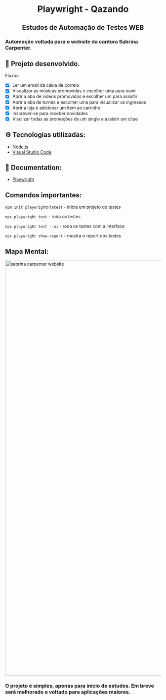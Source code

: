 <h1 align="center">Playwright - Qazando</h1>
<h2 align="center">Estudos de Automação de Testes WEB</h2>

### Automação voltada para o website da cantora Sabrina Carpenter.

## 🔨 Projeto desenvolvido.
Fluxos:
- [x] Ler um email da caixa de correio
- [x] Visualizar as músicas promovidas e escolher uma para ouvir
- [x] Abrir a aba de videos promovidos e escolher um para assistir
- [x] Abrir a aba de turnês e escolher uma para visualizar os ingressos
- [x] Abrir a loja e adicionar um item ao carrinho 
- [x] Inscrever-se para receber novidades
- [x] Visulizar todas as promoções de um single e assistir um clipe

## ⚙️ Tecnologias utilizadas:
- [Node.js](https://nodejs.org/en/)
- [Visual Studio Code](https://code.visualstudio.com/download)

## 📖 Documentation:
- [Playwright](https://playwright.dev/docs/intro)

## Comandos importantes:

`npm init playwright@latest` - inicia um projeto de testes

`npx playwright test` - roda os testes

`npx playwright test --ui` - roda os testes com a interface

`npx playwright show-report` - mostra o report dos testes

## Mapa Mental:
<img width="1339" alt="sabrina carpenter website" src="https://github.com/kalinemaciel/playwright/assets/91146843/4bff3649-857e-4791-aa7e-2d37c2e0d24a">


### O projeto é simples, apenas para início de estudos. Em breve será melhorado e voltado para aplicações maiores.
